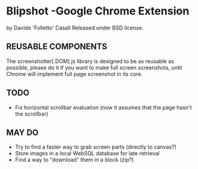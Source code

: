 # Blipshot -Google Chrome Extension
by Davide 'Folletto' Casali
Released under BSD license.

## REUSABLE COMPONENTS

The screenshotter[.DOM].js library is designed to be as reusable as possible, please do it if you want to make full screen screenshots, until Chrome will implement full page screenshot in its core.

## TODO

* Fix horizontal scrollbar evaluation (now it assumes that the page hasn't the scrollbar)

## MAY DO

* Try to find a faster way to grab screen parts (directly to canvas?)
* Store images in a local WebSQL database for late retrieval
* Find a way to "download" them in a block (zip?)